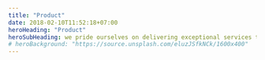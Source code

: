 ```yaml
---
title: "Product"
date: 2018-02-10T11:52:18+07:00
heroHeading: "Product"
heroSubHeading: we pride ourselves on delivering exceptional services tailored to meet your unique needs.
# heroBackground: "https://source.unsplash.com/eluzJSfkNCk/1600x400"
---
```

